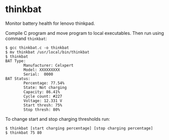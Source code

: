 # thinkbat

Monitor battery health for lenovo thinkpad. 

Compile C program and move program to local executables. Then run using command `thinkbat`:
```
$ gcc thinkbat.c -o thinkbat
$ mv thinkbat /usr/local/bin/thinkbat
$ thinkbat
BAT Type:
        Manufacturer: Celxpert
        Model: XXXXXXXXX
        Serial:  0000
BAT Status:
        Percentage: 77.54%
        State: Not charging
        Capacity: 86.41%
        Cycle count: #227
        Voltage: 12.331 V
        Start thresh: 75%
        Stop thresh: 80%
```

To change start and stop charging thresholds run:
```
$ thinkbat [start charging percentage] [stop charging percentage]
$ thinkbat 75 80
```
